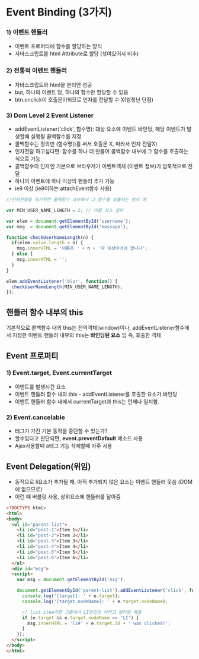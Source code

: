# Event Binding (3가지)
### 1) 이벤트 핸들러
- 이벤트 프로퍼티에 함수를 할당하는 방식
- 자바스크립트를 html Attribute로 할당 (섞여있어서 비추)
### 2) 전통적 이벤트 핸들러
- 자바스크립트와 html을 분리엔 성공
- but, 하나의 이벤트 당, 하나의 함수만 할당할 수 있음
- btn.onclick이 호출문이되므로 인자를 전달할 수 X(엄청난 단점)
### 3) Dom Level 2 Event Listener
- addEventListener('click', 함수명): 대상 요소에 이벤트 바인딩, 해당 이벤트가 발생할때 실행될 콜백함수를 지정
- 콜백함수는 정의만 (함수명()를 써서 호출문 X, 따라서 인자 전달X)
- 인자전달 하고싶다면: 함수를 하나 더 만들어 콜백함수 내부에 그 함수를 호출하는 식으로 가능
- 콜백함수의 인자엔 기본으로 브라우저가 이벤트객체 (이벤트 정보)가 암묵적으로 전달
- 하나의 이벤트에 하나 이상의 핸들러 추가 가능
- ie9 이상 (ie8이하는 attachEvent함수 사용)
```javascript
//인자전달을 하기위한 콜백함수 내부에서 그 함수를 호출하는 방식 예

var MIN_USER_NAME_LENGTH = 2; // 이름 최소 길이

var elem = document.getElementById('username');
var msg  = document.getElementById('message');

function checkUserNameLength(n) {
  if(elem.value.length < n) {
    msg.innerHTML = '이름은 ' + n + '자 이상이어야 합니다';
  } else {
    msg.innerHTML = '';
  }
}

elem.addEventListener('blur', function() {
  checkUserNameLength(MIN_USER_NAME_LENGTH);
});
```
## 핸들러 함수 내부의 this
기본적으로 콜백함수 내의 this는 전역객체(window)이나, addEventListener함수에서 지정한 이벤트 핸들러 내부의 this는 **바인딩된 요소** 임 즉, 호출한 객체


## Event 프로퍼티
### 1) Event.target, Event.currentTarget
- 이벤트를 발생시킨 요소
- 이벤트 핸들러 함수 내의 this - addEventListener를 호출한 요소가 바인딩
- 이벤트 핸들러 함수 내에서 currentTarget과 this는 언제나 일치함.


### 2) Event.cancelable
- 태그가 가진 기본 동작을 중단할 수 있는가?
- 할수있다고 판단되면, **event.preventDafault** 메소드 사용
- Ajax사용할때 a태그 기능 삭제할때 자주 사용

## Event Delegation(위임)
- 동적으로 li요소가 추가될 때, 아직 추가되지 않은 요소는 이벤트 핸들러 못씀 (DOM에 없으므로)
- 이런 때 버블링 사용, 상위요소에 핸들러를 달아줌
```Html
<!DOCTYPE html>
<html>
<body>
  <ul id="parent-list">
    <li id="post-1">Item 1</li>
    <li id="post-2">Item 2</li>
    <li id="post-3">Item 3</li>
    <li id="post-4">Item 4</li>
    <li id="post-5">Item 5</li>
    <li id="post-6">Item 6</li>
  </ul>
  <div id="msg">
  <script>
    var msg = document.getElementById('msg');

    document.getElementById('parent-list').addEventListener('click', function (e) {
      console.log('[target]: ' + e.target);
      console.log('[target.nodeName]: ' + e.target.nodeName);

      // list item이면 그중에서 LI인것만 이라고 필터링 해줌
      if (e.target && e.target.nodeName == 'LI') {
        msg.innerHTML = 'li#' + e.target.id + ' was clicked!';
      }
    });
  </script>
</body>
</html>
```